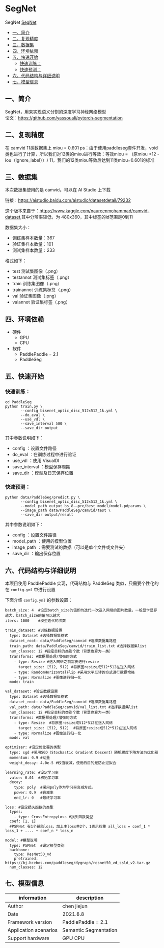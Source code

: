 # SegNet
SegNet
[SegNet](#segnet)
   * [一、简介](#一简介)
   * [二、复现精度](#二复现精度)
   * [三、数据集](#三数据集)
   * [四、环境依赖](#四环境依赖)
   * [五、快速开始](#五快速开始)
      * [快速训练：](#快速训练)
      * [快速预测：](#快速预测)
   * [六、代码结构与详细说明](#六代码结构与详细说明)
   * [七、模型信息](#七模型信息)
## 一、简介

SegNet，用来实现语义分割的深度学习神经网络模型  
论文：<https://github.com/yassouali/pytorch-segmentation>

## 二、复现精度
在 camvid 11类数据集上 miou = 0.601
ps：由于使用paddleseg套件开发，void类也进行了计算，所以我们对12类的miou进行等效：等效miou = （原miou *12 - iou（ignore_label））/ 11，我们的12类miou等效后达到11类miou=0.601的标准

## 三、数据集
本次数据集使用的是 camvid，可以在 AI Studio 上下载

链接：<https://aistudio.baidu.com/aistudio/datasetdetail/79232>

这个版本来自于：<https://www.kaggle.com/naureenmohammad/camvid-dataset>,其中分辨率较低，为 480x360，其中标签的id范围是0到11

数据集大小：
- 训练集样本数量：367
- 验证集样本数量：101
- 测试集样本数量：233

格式如下：
- test           测试集图像（.png）
- testannot      测试集标签（.png）
- train          训练集图像（.png）
- trainannot     训练集标签（.png）
- val            验证集图像（.png）
- valannot       验证集标签（.png）

## 四、环境依赖
- 硬件
  - GPU
  - CPU
- 软件
  - PaddlePaddle = 2.1
  - PaddleSeg

## 五、快速开始
### 快速训练：
```
cd PaddleSeg
python train.py \
       --config bisenet_optic_disc_512x512_1k.yml \
       --do_eval \
       --use_vdl \
       --save_interval 500 \
       --save_dir output
```
其中参数说明如下：
- config ：设置文件路径
- do_eval ：在训练过程中进行验证
- use_vdl ：使用 VisualDl
- save_interval ：模型保存周期
- save_dir ：模型及日志保存位置

### 快速预测：
```
python data/PaddleSeg/predict.py \
       --config bisenet_optic_disc_512x512_1k.yml \
       --model_path output_bs_8——pre/best_model/model.pdparams \
       --image_path data/PaddleSeg/camvid/test \
       --save_dir output/result
```
其中参数说明如下：
- config ：设置文件路径
- model_path ：使用的模型位置
- image_path ：需要测试的数据（可以是单个文件或文件夹）
- save_dir ：输出保存位置

## 六、代码结构与详细说明
本项目使用 PaddlePaddle 实现，代码结构与 PaddleSeg 类似，只需要个性化的在 `config.yml` 中进行设置

下面介绍 `config.yml` 的参数设置：
```
batch_size: 4  #设定batch_size的值即为迭代一次送入网络的图片数量，一般显卡显存越大，batch_size的值可以越大
iters: 1000    #模型迭代的次数

train_dataset: #训练数据设置
  type: Dataset #选择数据集格式
  dataset_root: data/PaddleSeg/camvid #选择数据集路径
  train_path: data/PaddleSeg/camvid/train_list.txt #选择数据集list
  num_classes: 12 #指定目标的类别个数（背景也算为一类）
  transforms: #数据预处理/增强的方式
    - type: Resize #送入网络之前需要进行resize
      target_size: [512, 512] #将原图resize成512*512在送入网络
    - type: RandomHorizontalFlip #采用水平反转的方式进行数据增强
    - type: Normalize #图像进行归一化
  mode: train

val_dataset: #验证数据设置
  type: Dataset #选择数据集格式
  dataset_root: data/PaddleSeg/camvid #选择数据集路径
  val_path: data/PaddleSeg/camvid/val_list.txt #选择数据集list
  num_classes: 12 #指定目标的类别个数（背景也算为一类）
  transforms: #数据预处理/增强的方式
    - type: Resize  #将原图resize成512*512在送入网络
      target_size: [512, 512]  #将原图resize成512*512在送入网络
    - type: Normalize #图像进行归一化
  mode: val

optimizer: #设定优化器的类型
  type: sgd #采用SGD（Stochastic Gradient Descent）随机梯度下降方法为优化器
  momentum: 0.9 #动量
  weight_decay: 4.0e-5 #权值衰减，使用的目的是防止过拟合

learning_rate: #设定学习率
  value: 0.01  #初始学习率
  decay:
    type: poly  #采用poly作为学习率衰减方式。
    power: 0.9  #衰减率
    end_lr: 0   #最终学习率

loss: #设定损失函数的类型
  types:
    - type: CrossEntropyLoss #损失函数类型
  coef: [1, 1]
  #PSPNet 有1个辅助loss，加上主loss共2个，1表示权重 all_loss = coef_1 * loss_1 + .... + coef_n * loss_n

model: #模型说明
  type: PSPNet  #设定模型类别
  backbone:
    type: ResNet50_vd
    pretrained: https://bj.bcebos.com/paddleseg/dygraph/resnet50_vd_ssld_v2.tar.gz
  num_classes: 12
```

## 七、模型信息
|  information   | description  |
|  ----  | ----  |
| Author  | chen jiejun |
| Date  | 2021.8.8 |
|Framework version|PaddlePaddle = 2.1|
|Application scenarios| Semantic Segmantation|
|Support hardware|GPU CPU|
